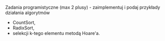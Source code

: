 Zadania programistyczne (max 2 plusy) - zaimplementuj i podaj przykłady działania algorytmów

* CountSort,
* RadixSort,
* selekcji k-tego elementu metodą Hoare'a.
